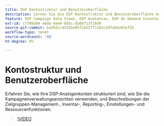 ```yaml
---
title: DSP Kontostruktur und Benutzeroberfläche
description: Lernen Sie die DSP Kontostruktur und Benutzeroberfläche kennen.
feature: DSP Campaign Data Views, DSP Audiences, DSP On Demand Inventory, DSP Private Inventory, DSP Deal IDs, DSP Custom Reports
exl-id: c7786a04-a0ab-4ae6-8d5c-da68713f18d9
source-git-commit: ba393ccd33a5e05f2e557f1161c29fab4a03ef35
workflow-type: tm+mt
source-wordcount: '48'
ht-degree: 0%

---
```


# Kontostruktur und Benutzeroberfläche

Erfahren Sie, wie Ihre DSP-Anzeigenkonten strukturiert sind, wie Sie die Kampagnenverwaltungsansichten verwenden, und Beschreibungen der Zielgruppen-Management-, Inventar-, Reporting-, Einstellungen- und Ressourcenfunktionen.

>[!VIDEO](https://video.tv.adobe.com/v/339206)
